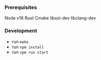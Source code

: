 ### Prerequisites

Node v16
Rust
Cmake
libssl-dev
libclang-dev

### Development

+ run `make`
+ run `npm install`
+ run `npm run start`

